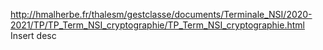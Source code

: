 http://hmalherbe.fr/thalesm/gestclasse/documents/Terminale_NSI/2020-2021/TP/TP_Term_NSI_cryptographie/TP_Term_NSI_cryptographie.html
Insert desc
